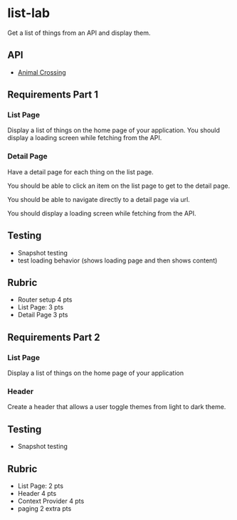 # list-lab

Get a list of things from an API and display them.

## API

- [Animal Crossing](https://github.com/yaycub/acnh-villager-api)

## Requirements Part 1

### List Page

Display a list of things on the home page of your application. You should display
a loading screen while fetching from the API.

### Detail Page

Have a detail page for each thing on the list page.

You should be able to click an item on the list page to get to the detail page.

You should be able to navigate directly to a detail page via url.

You should display a loading screen while fetching from the API.

## Testing

- Snapshot testing
- test loading behavior (shows loading page and then shows content)

## Rubric

- Router setup 4 pts
- List Page: 3 pts
- Detail Page 3 pts

## Requirements Part 2

### List Page

Display a list of things on the home page of your application

### Header

Create a header that allows a user toggle themes from light to dark theme.

## Testing

- Snapshot testing

## Rubric

- List Page: 2 pts
- Header 4 pts
- Context Provider 4 pts
- paging 2 extra pts
